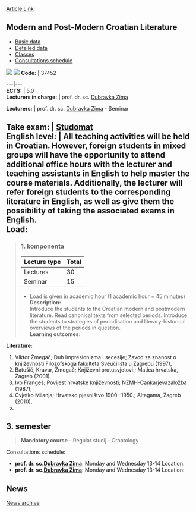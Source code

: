 [Article Link](https://www.fhs.hr/en/course/mapcl)

## Modern and Post-Modern Croatian Literature
  * [Basic data](https://www.fhs.hr/en/course/mapcl#v1id-523800_653289_1_0 "Basic data")
  * [Detailed data](https://www.fhs.hr/en/course/mapcl#v1id-523800_653289_1_1 "Detailed data")
  * [Classes](https://www.fhs.hr/en/course/mapcl#v1id-523800_653289_1_2 "Classes")
  * [Consultations schedule](https://www.fhs.hr/en/course/mapcl#v1id-523800_653289_1_3 "Consultations schedule")


[![](https://www.fhs.hr/img/flags/gif/hr.gif)](https://www.fhs.hr/predmet/hkmp) [![](https://www.fhs.hr/img/flags/gif/gb.gif)](https://www.fhs.hr/en/course/mapcl)
**Code:** |  37452  
  
---|---  
**ECTS:** |  5.0   
**Lecturers in charge:** |  prof. dr. sc. [Dubravka Zima](https://www.fhs.hr/staff/dubravka.zima)   
  
**Lecturers:** |  prof. dr. sc. [Dubravka Zima](https://www.fhs.hr/djelatnik/dubravka.zima) - Seminar  
  
**Take exam:** |  [Studomat](http://www.isvu.hr/studomat)  
**English level:** |  All teaching activities will be held in Croatian. However, foreign students in mixed groups will have the opportunity to attend additional office hours with the lecturer and teaching assistants in English to help master the course materials. Additionally, the lecturer will refer foreign students to the corresponding literature in English, as well as give them the possibility of taking the associated exams in English.   
**Load:**  
---  
> ### 1. komponenta
> | Lecture type | Total  
> ---|---  
> Lectures | 30  
> Seminar | 15  
> * Load is given in academic hour (1 academic hour = 45 minutes)   
**Description:**  
> Introduce the students to the Croatian modern and postmodern literature. Read canonical texts from selected periods. Introduce the students to strategies of periodisation and literary-historical overviews of the periods in question.  
**Learning outcomes:**  

  
**Literature:**  
  1. Viktor Žmegač; Duh impresionizma i secesije; Zavod za znanost o književnosti Filozofskoga fakulteta Sveučilišta u Zagrebu (1997), 
  2. Batušić, Kravar, Žmegač; Književni protusvjetovi.; Matica hrvatska, Zagreb (2001), 
  3. Ivo Frangeš; Povijest hrvatske književnosti; NZMH-Cankarjevazaložba (1987), 
  4. Cvjetko Milanja; Hrvatsko pjesništvo 1900.-1950.; Altagama, Zagreb (2010), 
  5. 
  
**3. semester**  
---  
> **Mandatory course** - Regular studij - Croatology  
>   
Consultations schedule: 
  * **prof. dr. sc.[Dubravka Zima](https://www.fhs.hr/staff/dubravka.zima)**: 
Monday and Wednesday 13-14 
Location: 
  * **prof. dr. sc.[Dubravka Zima](https://www.fhs.hr/djelatnik/dubravka.zima)**: 
Monday and Wednesday 13-14 
Location: 


## News
[News archive](https://www.fhs.hr/en/course/mapcl?@=20pzn#news_84531 "News archive")
